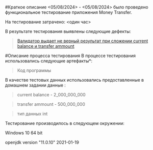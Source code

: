 #Краткое описание
<05/08/2024> - <05/08/2024> было проведено функциональное тестирование приложения Money Transfer.

На тестирование затрачено: <один час>

В результате тестирования выявлены следующие дефекты:

> [Валидатор выдает не верный результат при сложении current balance и transfer ammount]()

#Описание процесса тестирования
В процессе тестирования использовались следующие артефакты*:

>Код программы 

В качестве тестовых данных использовались предоставленные в домашнем задании данные :

>current balance - 2_000_000_000

>transfer ammount - 500_000_000

>тип данных int

Тестирование производилось в следующем окружении:

Windows 10 64 bit

openjdk version "11.0.10" 2021-01-19